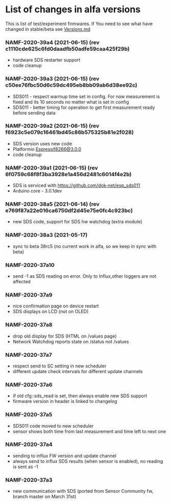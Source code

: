 # List of changes in alfa versions

This is list of test/experiment firmwares. If You need to see what have changed in stable/beta see [Versions.md](Versions.md)

### NAMF-2020-39a4 (2021-06-15) (rev c1110cde625c6fd0daadfb50adfe59caa425f29b)
* hardware SDS restarter support
* code cleanup

### NAMF-2020-39a3 (2021-06-15) (rev c50ee76fbc50d6c59dc495eb8bb09ab6d38ee92c)
* SDS011 - respect warmup time set in config. For now measurement is fixed and its 10 seconds
no matter what is set in config
* SDS011 - better timing for operation to get first measurement ready before sending data 

### NAMF-2020-39a2 (2021-06-15) (rev f6923c5e079c16461bd45c86b575325b81e2f028)
* SDS version uses new code
* Platformio Espressif8266@3.0.0
* code cleanup

### NAMF-2020-39a1 (2021-06-15) (rev 6f0759c68f8f3ba3928e1a456d2481c6014f4e2b)

* SDS is serviced with https://github.com/dok-net/esp_sds011 
* Arduino core - 3.0.1dev

### NAMF-2020-38a5 (2021-06-14) (rev e769f87a22e016ca6750df2d45e75e0fc4c923bc)
* new SDS code, support for SDS hw watchdog (extra module) 

### NAMF-2020-38a3 (2021-05-17)

* sync to beta 38rc5 (no current work in alfa, so we keep in sync with beta)

### NAMF-2020-37a10

* send -1 as SDS reading on error. Only to Influx,other loggers are not affected

### NAMF-2020-37a9

* nice confirmation page on device restart
* SDS displays on LCD (not on OLED)

### NAMF-2020-37a8

* drop old display for SDS (HTML on /values page)
* Network Watchdog reports state on /status not /values

### NAMF-2020-37a7

* respect send to SC setting in new scheduler
* different update check intervals for different update channels


### NAMF-2020-37a6

* if old cfg::sds_read is set, then always enable new SDS support
* firmware version in header is linked to changelog 

### NAMF-2020-37a5

* SDS011 code moved to new scheduler
* sensor shows both time from last measurement and time left to next one

### NAMF-2020-37a4 
* sending to influx FW version and update channel
* always send to influx SDS results (when sensor is enabled), no reading is sent as -1

### NAMF-2020-37a3

* new communication with SDS (ported from Sensor Community fw, branch master on March 31st)
